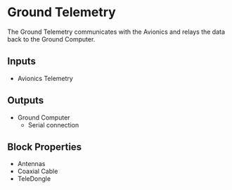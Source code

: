 Ground Telemetry
=================
<!-- Block Definition -->
The Ground Telemetry communicates with the Avionics and relays the data back to the Ground Computer.

Inputs
--------
- Avionics Telemetry

Outputs
---------
- Ground Computer
  - Serial connection

Block Properties
---------------------------
- Antennas
- Coaxial Cable
- TeleDongle
